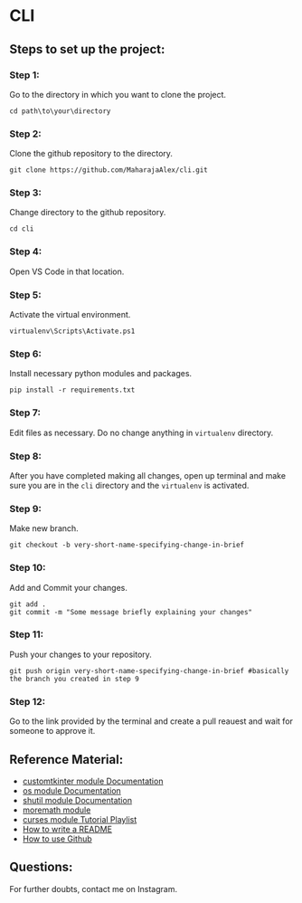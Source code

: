 # CLI

## Steps to set up the project:

### Step 1:
Go to the directory in which you want to clone the project.

```console
cd path\to\your\directory
```

### Step 2:
Clone the github repository to the directory.

```console
git clone https://github.com/MaharajaAlex/cli.git
```

### Step 3:
Change directory to the github repository.

```console
cd cli
```

### Step 4:
Open VS Code in that location.

### Step 5:
Activate the virtual environment.

```console
virtualenv\Scripts\Activate.ps1
```

### Step 6:
Install necessary python modules and packages.

```console
pip install -r requirements.txt
```

### Step 7:
Edit files as necessary. Do no change anything in `virtualenv` directory.

### Step 8:
After you have completed making all changes, open up terminal and make sure you are in the `cli` directory and the `virtualenv` is activated.

### Step 9:
Make new branch.

```console
git checkout -b very-short-name-specifying-change-in-brief
```

### Step 10:
Add and Commit your changes.

```console
git add .
git commit -m "Some message briefly explaining your changes"
```

### Step 11:
Push your changes to your repository.

```console
git push origin very-short-name-specifying-change-in-brief #basically the branch you created in step 9
```

### Step 12:
Go to the link provided by the terminal and create a pull reauest and wait for someone to approve it.

## Reference Material:
- [customtkinter module Documentation](https://customtkinter.tomschimansky.com/documentation/)
- [os module Documentation](https://docs.python.org/3.10/library/os.html)
- [shutil module Documentation](https://docs.python.org/3.10/library/shutil.html)
- [moremath module](https://pypi.org/project/moremath/)
- [curses module Tutorial Playlist](https://www.youtube.com/playlist?list=PLzMcBGfZo4-n2TONAOImWL4sgZsmyMBc8)
- [How to write a README](https://docs.github.com/en/get-started/writing-on-github/getting-started-with-writing-and-formatting-on-github/basic-writing-and-formatting-syntax)
- [How to use Github](https://docs.github.com/en/get-started/start-your-journey/hello-world)

## Questions:

For further doubts, contact me on Instagram.